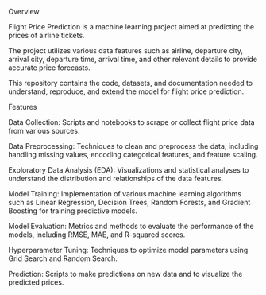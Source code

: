 Overview

Flight Price Prediction is a machine learning project aimed at predicting the prices of airline tickets.

The project utilizes various data features such as airline, departure city, arrival city, departure time, arrival time, and other relevant details to provide accurate price forecasts. 

This repository contains the code, datasets, and documentation needed to understand, reproduce, and extend the model for flight price prediction.

Features

Data Collection: 
Scripts and notebooks to scrape or collect flight price data from various sources.

Data Preprocessing: 
Techniques to clean and preprocess the data, including handling missing values, encoding categorical features, and feature scaling.

Exploratory Data Analysis (EDA):
Visualizations and statistical analyses to understand the distribution and relationships of the data features.

Model Training: 
Implementation of various machine learning algorithms such as Linear Regression, Decision Trees, Random Forests, and Gradient Boosting for training predictive models.

Model Evaluation: 
Metrics and methods to evaluate the performance of the models, including RMSE, MAE, and R-squared scores.

Hyperparameter Tuning: 
Techniques to optimize model parameters using Grid Search and Random Search.

Prediction:
Scripts to make predictions on new data and to visualize the predicted prices.
